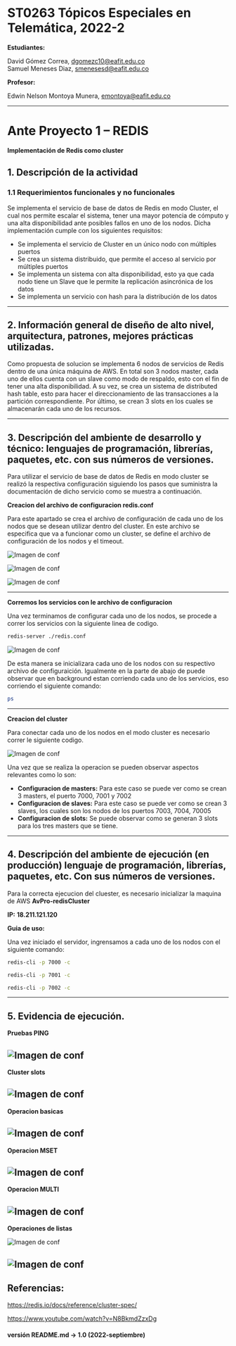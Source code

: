 # ST0263 Tópicos Especiales en Telemática, 2022-2 

__Estudiantes:__ 

David Gómez Correa, dgomezc10@eafit.edu.co   
Samuel Meneses Diaz, smenesesd@eafit.edu.co 

__Profesor:__ 

Edwin Nelson Montoya Munera, emontoya@eafit.edu.co 

---
  
# Ante Proyecto 1 – REDIS
__Implementación de Redis como cluster__

## 1. Descripción de la actividad  

### 1.1 Requerimientos funcionales y no funcionales  

Se implementa el servicio de base de datos de Redis en modo Cluster, el cual nos permite escalar el sistema, tener una mayor potencia de cómputo y una alta disponibilidad ante posibles fallos en uno de los nodos. Dicha implementación cumple con los siguientes requisitos:
- Se implementa el servicio de Cluster en un único nodo con múltiples puertos
- Se crea un sistema distribuido, que permite el acceso al servicio por múltiples puertos
- Se implementa un sistema con alta disponibilidad, esto ya que cada nodo tiene un Slave que le permite la replicación asincrónica de los datos
- Se implementa un servicio con hash para la distribución de los datos

---
## 2. Información general de diseño de alto nivel, arquitectura, patrones, mejores prácticas utilizadas. 

Como propuesta de solucion se implementa 6 nodos de servicios de Redis dentro de una única máquina de AWS. En total son 3 nodos master, cada uno de ellos cuenta con un slave como modo de respaldo, esto con el fin de tener una alta disponibilidad. A su vez, se crea un sistema de distributed hash table, esto para hacer el direccionamiento de las transacciones a la partición correspondiente. Por último, se crean 3 slots en los cuales se almacenarán cada uno de los recursos.
 
---
## 3. Descripción del ambiente de desarrollo y técnico: lenguajes de programación, librerías, paquetes, etc. con sus números de versiones. 

Para utilizar el servicio de base de datos de Redis en modo cluster se realizó la respectiva configuración siguiendo los pasos que suministra la documentación de dicho servicio como se muestra a continuación.

__Creacion del archivo de configuracion redis.conf__

Para este apartado se crea el archivo de configuración de cada uno de los nodos que se desean utilizar dentro del cluster. En este archivo se especifica que va a funcionar como un cluster, se define el archivo de configuración de los nodos y el timeout.

![Imagen de conf](https://raw.githubusercontent.com/dgomezc1/st0263/main/Trabajos/Trabajo1/Ante-proyecto1/Cluster/img/creacionconf.png)

![Imagen de conf](https://raw.githubusercontent.com/dgomezc1/st0263/main/Trabajos/Trabajo1/Ante-proyecto1/Cluster/img/archivoconf.png)

![Imagen de conf](https://raw.githubusercontent.com/dgomezc1/st0263/main/Trabajos/Trabajo1/Ante-proyecto1/Cluster/img/replicacion.png)

---
__Corremos los servicios con le archivo de configuracion__

Una vez terminamos de configurar cada uno de los nodos, se procede a correr los servicios con la siguiente linea de codigo. 

```bash 
redis-server ./redis.conf
```

![Imagen de conf](https://raw.githubusercontent.com/dgomezc1/st0263/main/Trabajos/Trabajo1/Ante-proyecto1/Cluster/img/correrservicios.png)

De esta manera se inicializara cada uno de los nodos con su respectivo archivo de configuraición. Igualmente en la parte de abajo de puede observar que en background estan corriendo cada uno de los servicios, eso corriendo el siguiente comando:

```bash 
ps
```

---
__Creacion del cluster__

Para conectar cada uno de los nodos en el modo cluster es necesario correr le siguiente codigo. 

![Imagen de conf](https://raw.githubusercontent.com/dgomezc1/st0263/main/Trabajos/Trabajo1/Ante-proyecto1/Cluster/img/slots.png)

Una vez que se realiza la operacion se pueden observar aspectos relevantes como lo son:
- **Configuracion de masters:** Para este caso se puede ver como se crean 3 masters, el puerto 7000, 7001 y 7002
- **Configuracion de slaves:** Para este caso se puede ver como se crean 3 slaves, los cuales son los nodos de los puertos 7003, 7004, 70005
- **Configuracion de slots:** Se puede observar como se generan 3 slots para los tres masters que se tiene.

---
## 4. Descripción del ambiente de ejecución (en producción) lenguaje de programación, librerías, paquetes, etc. Con sus números de versiones. 

Para la correcta ejecucion del cluester, es necesario inicializar la maquina de AWS **AvPro-redisCluster**

__IP:__ **18.211.121.120** 

__Guia de uso:__


Una vez iniciado el servidor, ingrensamos a cada uno de los nodos con el siguiente comando: 

```bash 
redis-cli -p 7000 -c
```

```bash 
redis-cli -p 7001 -c
```

```bash 
redis-cli -p 7002 -c
```

---
## 5.  Evidencia de ejecución. 

__Pruebas PING__

![Imagen de conf](https://raw.githubusercontent.com/dgomezc1/st0263/main/Trabajos/Trabajo1/Ante-proyecto1/Cluster/img/ping.png)
---
__Cluster slots__

![Imagen de conf](https://raw.githubusercontent.com/dgomezc1/st0263/main/Trabajos/Trabajo1/Ante-proyecto1/Cluster/img/clusterinfo.png)
---
__Operacion basicas__

![Imagen de conf](https://raw.githubusercontent.com/dgomezc1/st0263/main/Trabajos/Trabajo1/Ante-proyecto1/Cluster/img/slotsinfo.png)
---
__Operacion MSET__

![Imagen de conf](https://raw.githubusercontent.com/dgomezc1/st0263/main/Trabajos/Trabajo1/Ante-proyecto1/Cluster/img/mset.png)
---
__Operacion MULTI__

![Imagen de conf](https://raw.githubusercontent.com/dgomezc1/st0263/main/Trabajos/Trabajo1/Ante-proyecto1/Cluster/img/multi.png)
---
__Operaciones de listas__

![Imagen de conf](https://raw.githubusercontent.com/dgomezc1/st0263/main/Trabajos/Trabajo1/Ante-proyecto1/Cluster/img/l1.png)

![Imagen de conf](https://raw.githubusercontent.com/dgomezc1/st0263/main/Trabajos/Trabajo1/Ante-proyecto1/Cluster/img/l2.png)
---

## Referencias: 

https://redis.io/docs/reference/cluster-spec/

https://www.youtube.com/watch?v=N8BkmdZzxDg
#### versión README.md -> 1.0 (2022-septiembre) 
